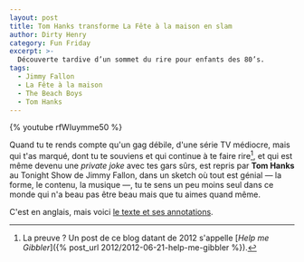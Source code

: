 ```yaml
---
layout: post
title: Tom Hanks transforme La Fête à la maison en slam
author: Dirty Henry
category: Fun Friday
excerpt: >-
  Découverte tardive d’un sommet du rire pour enfants des 80’s.
tags:
  - Jimmy Fallon
  - La Fête à la maison
  - The Beach Boys
  - Tom Hanks
---
```


{% youtube rfWIuymme50 %}

Quand tu te rends compte qu'un gag débile, d'une série TV médiocre, mais qui
t'as marqué, dont tu te souviens et qui continue à te faire rire[^1], et qui est
même devenu une _private joke_ avec tes gars sûrs, est repris par **Tom Hanks**
au Tonight Show de Jimmy Fallon, dans un sketch où tout est génial — la forme,
le contenu, la musique —, tu te sens un peu moins seul dans ce monde qui n'a
beau pas être beau mais que tu aimes quand même.

C'est en anglais, mais voici [le texte et ses annotations][1].

[1]: https://genius.com/Tom-hanks-full-house-slam-poetry-annotated

[^1]:
    La preuve ? Un post de ce blog datant de 2012 s'appelle [*Help me
    Gibbler*]({% post_url 2012/2012-06-21-help-me-gibbler %}).
